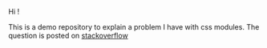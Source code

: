 Hi !

This is a demo repository to explain a problem I have with css modules.
The question is posted on [stackoverflow](https://stackoverflow.com/questions/75125490/next-js-css-modules-scroll-to-top)
